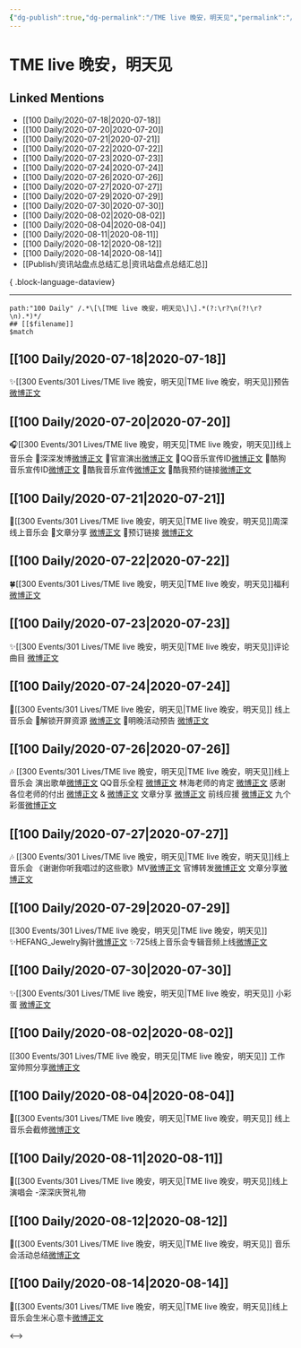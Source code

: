 ```yaml
---
{"dg-publish":true,"dg-permalink":"/TME live 晚安，明天见","permalink":"/TME live 晚安，明天见/","created":"2023-04-06T21:03:47.000+08:00","updated":"2023-08-24T18:40:47.592+08:00"}
---
```


# TME live 晚安，明天见

## Linked Mentions
- [[100 Daily/2020-07-18\|2020-07-18]]
- [[100 Daily/2020-07-20\|2020-07-20]]
- [[100 Daily/2020-07-21\|2020-07-21]]
- [[100 Daily/2020-07-22\|2020-07-22]]
- [[100 Daily/2020-07-23\|2020-07-23]]
- [[100 Daily/2020-07-24\|2020-07-24]]
- [[100 Daily/2020-07-26\|2020-07-26]]
- [[100 Daily/2020-07-27\|2020-07-27]]
- [[100 Daily/2020-07-29\|2020-07-29]]
- [[100 Daily/2020-07-30\|2020-07-30]]
- [[100 Daily/2020-08-02\|2020-08-02]]
- [[100 Daily/2020-08-04\|2020-08-04]]
- [[100 Daily/2020-08-11\|2020-08-11]]
- [[100 Daily/2020-08-12\|2020-08-12]]
- [[100 Daily/2020-08-14\|2020-08-14]]
- [[Publish/资讯站盘点总结汇总\|资讯站盘点总结汇总]]

{ .block-language-dataview}

---

```expander
path:"100 Daily" /.*\[\[TME live 晚安，明天见\]\].*(?:\r?\n(?!\r?\n).*)*/
## [[$filename]]
$match
```
## [[100 Daily/2020-07-18\|2020-07-18]]
✨[[300 Events/301 Lives/TME live 晚安，明天见\|TME live 晚安，明天见]]预告 [微博正文](https://m.weibo.cn/6466290670/4528014879361887)
## [[100 Daily/2020-07-20\|2020-07-20]]
🎧[[300 Events/301 Lives/TME live 晚安，明天见\|TME live 晚安，明天见]]线上音乐会
🔹深深发博[微博正文](https://m.weibo.cn/6466290670/4528862333251168)
🔹官宣演出[微博正文](https://m.weibo.cn/6466290670/4528733593281680)
🔹QQ音乐宣传ID[微博正文](https://m.weibo.cn/6466290670/4528747922066192)
🔹酷狗音乐宣传ID[微博正文](https://m.weibo.cn/6466290670/4528739783803394)
🔹酷我音乐宣传[微博正文](https://m.weibo.cn/6466290670/4528756036999168)
🔹酷我预约链接[微博正文](https://m.weibo.cn/6466290670/4528842696033139)
## [[100 Daily/2020-07-21\|2020-07-21]]
🌟[[300 Events/301 Lives/TME live 晚安，明天见\|TME live 晚安，明天见]]周深线上音乐会
🌱文章分享 [微博正文](https://m.weibo.cn/6466290670/4529098800238877)
🌱预订链接 [微博正文](https://m.weibo.cn/6466290670/4529198234082543)
## [[100 Daily/2020-07-22\|2020-07-22]]
🍀[[300 Events/301 Lives/TME live 晚安，明天见\|TME live 晚安，明天见]]福利[微博正文](https://m.weibo.cn/6466290670/4529556441012925)
## [[100 Daily/2020-07-23\|2020-07-23]]
✨[[300 Events/301 Lives/TME live 晚安，明天见\|TME live 晚安，明天见]]评论曲目 [微博正文](https://m.weibo.cn/6466290670/4529955662727248)
## [[100 Daily/2020-07-24\|2020-07-24]]
🌟[[300 Events/301 Lives/TME live 晚安，明天见\|TME live 晚安，明天见]] 线上音乐会
🌱解锁开屏资源 [微博正文](https://m.weibo.cn/6466290670/4530155760912740)
🌱明晚活动预告 [微博正文](https://m.weibo.cn/6466290670/4530280231340339)
## [[100 Daily/2020-07-26\|2020-07-26]]
🎶 [[300 Events/301 Lives/TME live 晚安，明天见\|TME live 晚安，明天见]]线上音乐会
演出歌单[微博正文](https://m.weibo.cn/6466290670/4531101970206962)
QQ音乐全程 [微博正文](https://m.weibo.cn/6466290670/4530760125779869)
林海老师的肯定 [微博正文](https://m.weibo.cn/6466290670/4530900765248246)
感谢各位老师的付出
[微博正文](https://m.weibo.cn/6466290670/4530940326447087) & [微博正文](https://m.weibo.cn/1749099772/4531066830326391)
文章分享 [微博正文](https://m.weibo.cn/6466290670/4530986636021875)
前线应援 [微博正文](https://m.weibo.cn/6466290670/4530989752391076)
九个彩蛋[微博正文](https://m.weibo.cn/6466290670/4531097297488059)
## [[100 Daily/2020-07-27\|2020-07-27]]
🎶 [[300 Events/301 Lives/TME live 晚安，明天见\|TME live 晚安，明天见]]线上音乐会
《谢谢你听我唱过的这些歌》MV[微博正文](https://m.weibo.cn/6466290670/4531291716329775)
官博转发[微博正文](https://m.weibo.cn/6466290670/4531369881374046)
文章分享[微博正文](https://m.weibo.cn/6466290670/4531084673164063)
## [[100 Daily/2020-07-29\|2020-07-29]]
[[300 Events/301 Lives/TME live 晚安，明天见\|TME live 晚安，明天见]]
✨HEFANG_Jewelry胸针[微博正文](https://m.weibo.cn/6466290670/4532032162235428)
✨725线上音乐会专辑音频上线[微博正文](https://m.weibo.cn/6466290670/4532049333459471)
## [[100 Daily/2020-07-30\|2020-07-30]]
✨[[300 Events/301 Lives/TME live 晚安，明天见\|TME live 晚安，明天见]] 小彩蛋 [微博正文](https://m.weibo.cn/6466290670/4532443778134815)
## [[100 Daily/2020-08-02\|2020-08-02]]
[[300 Events/301 Lives/TME live 晚安，明天见\|TME live 晚安，明天见]] 工作室帅照分享[微博正文](https://m.weibo.cn/6466290670/4533588643288276)
## [[100 Daily/2020-08-04\|2020-08-04]]
💫[[300 Events/301 Lives/TME live 晚安，明天见\|TME live 晚安，明天见]] 线上音乐会截修[微博正文](https://m.weibo.cn/6466290670/4534244787109791)

## [[100 Daily/2020-08-11\|2020-08-11]]
💫[[300 Events/301 Lives/TME live 晚安，明天见\|TME live 晚安，明天见]]线上演唱会
-深深庆贺礼物[](https://m.weibo.cn/5516625428/4536848954959472)
## [[100 Daily/2020-08-12\|2020-08-12]]
💫[[300 Events/301 Lives/TME live 晚安，明天见\|TME live 晚安，明天见]] 音乐会活动总结[微博正文](https://m.weibo.cn/6466290670/4537211369035876)

## [[100 Daily/2020-08-14\|2020-08-14]]
🌠[[300 Events/301 Lives/TME live 晚安，明天见\|TME live 晚安，明天见]]线上音乐会生米心意卡[微博正文](https://m.weibo.cn/6466290670/4537912190569104)

<-->